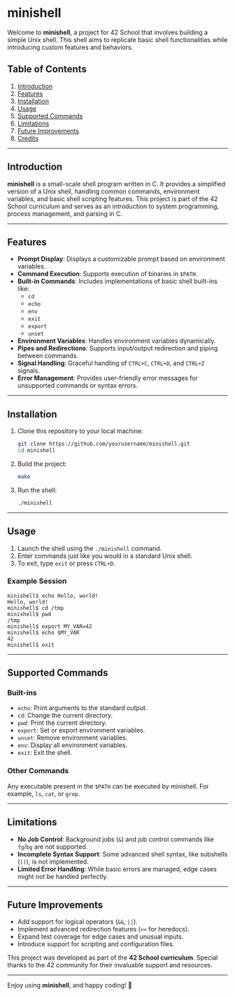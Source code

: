 # minishell

Welcome to **minishell**, a project for 42 School that involves building a simple Unix shell. This shell aims to replicate basic shell functionalities while introducing custom features and behaviors.

## Table of Contents

1. [Introduction](#introduction)  
2. [Features](#features)  
3. [Installation](#installation)  
4. [Usage](#usage)  
5. [Supported Commands](#supported-commands)  
6. [Limitations](#limitations)  
7. [Future Improvements](#future-improvements)  
8. [Credits](#credits)

---

## Introduction

**minishell** is a small-scale shell program written in C. It provides a simplified version of a Unix shell, handling common commands, environment variables, and basic shell scripting features. This project is part of the 42 School curriculum and serves as an introduction to system programming, process management, and parsing in C.

---

## Features

- **Prompt Display**: Displays a customizable prompt based on environment variables.  
- **Command Execution**: Supports execution of binaries in `$PATH`.  
- **Built-in Commands**: Includes implementations of basic shell built-ins like:
  - `cd`
  - `echo`
  - `env`
  - `exit`
  - `export`
  - `unset`  
- **Environment Variables**: Handles environment variables dynamically.  
- **Pipes and Redirections**: Supports input/output redirection and piping between commands.  
- **Signal Handling**: Graceful handling of `CTRL+C`, `CTRL+D`, and `CTRL+Z` signals.  
- **Error Management**: Provides user-friendly error messages for unsupported commands or syntax errors.  

---

## Installation

1. Clone this repository to your local machine:
   ```bash
   git clone https://github.com/yourusername/minishell.git
   cd minishell
   ```
2. Build the project:
   ```bash
   make
   ```
3. Run the shell:
   ```bash
   ./minishell
   ```

---

## Usage

1. Launch the shell using the `./minishell` command.  
2. Enter commands just like you would in a standard Unix shell.  
3. To exit, type `exit` or press `CTRL+D`.  

### Example Session

```shell
minishell$ echo Hello, world!
Hello, world!
minishell$ cd /tmp
minishell$ pwd
/tmp
minishell$ export MY_VAR=42
minishell$ echo $MY_VAR
42
minishell$ exit
```

---

## Supported Commands

### Built-ins

- `echo`: Print arguments to the standard output.
- `cd`: Change the current directory.
- `pwd`: Print the current directory.
- `export`: Set or export environment variables.
- `unset`: Remove environment variables.
- `env`: Display all environment variables.
- `exit`: Exit the shell.

### Other Commands

Any executable present in the `$PATH` can be executed by minishell. For example, `ls`, `cat`, or `grep`.

---

## Limitations

- **No Job Control**: Background jobs (`&`) and job control commands like `fg`/`bg` are not supported.  
- **Incomplete Syntax Support**: Some advanced shell syntax, like subshells (`()`), is not implemented.  
- **Limited Error Handling**: While basic errors are managed, edge cases might not be handled perfectly.  

---

## Future Improvements

- Add support for logical operators (`&&`, `||`).  
- Implement advanced redirection features (`<<` for heredocs).  
- Expand test coverage for edge cases and unusual inputs.  
- Introduce support for scripting and configuration files.  

This project was developed as part of the **42 School curriculum**. Special thanks to the 42 community for their invaluable support and resources.

---

Enjoy using **minishell**, and happy coding! 🐚
